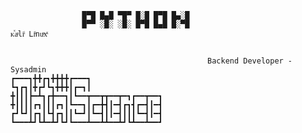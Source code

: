 

                          
                    █▀█ █▄█ ▀█▀ █░█ █▀█ █▄░█
                    █▀▀ ░█░ ░█░ █▀█ █▄█ █░▀█                                        ᴋⷦaͣliͥ Liͥnuͧxͯ

                                                                                             
                                                𝙱𝚊𝚌𝚔𝚎𝚗𝚍 𝙳𝚎𝚟𝚎𝚕𝚘𝚙𝚎𝚛 - 𝚂𝚢𝚜𝚊𝚍𝚖𝚒𝚗
    ┏━━━┓╋╋┏┓╋╋╋╋┏━━━┓
    ┗┓┏┓┃╋┏┛┗┓╋╋╋┃┏━┓┃
    ╋┃┃┃┣━┻┓┏╋━━┓┃┗━━┳━━┳┳━━┳━┓┏━━┳━━┓
    ╋┃┃┃┃┏┓┃┃┃┏┓┃┗━━┓┃┏━╋┫┃━┫┏┓┫┏━┫┃━┫
    ┏┛┗┛┃┏┓┃┗┫┏┓┃┃┗━┛┃┗━┫┃┃━┫┃┃┃┗━┫┃━┫
    ┗━━━┻┛┗┻━┻┛┗┛┗━━━┻━━┻┻━━┻┛┗┻━━┻━━┛
